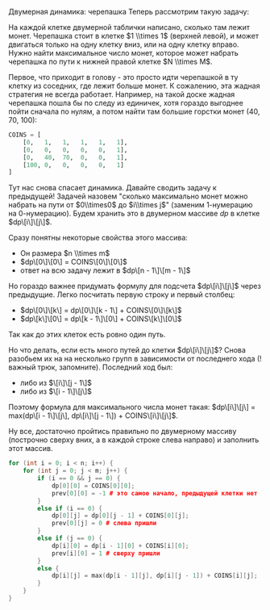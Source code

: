 Двумерная динамика: черепашка Теперь рассмотрим такую задачу:

На каждой клетке двумерной таблички написано, сколько там лежит монет.
Черепашка стоит в клетке $1 \\times 1$ (верхней левой), и может
двигаться только на одну клетку вниз, или на одну клетку вправо.
Нужно найти максимальное число монет, которое может набрать черепашка
по пути к нижней правой клетке $N \\times M$.

Первое, что приходит в голову - это просто идти черепашкой в ту клетку
из соседних, где лежит больше монет. К сожалению, эта жадная стратегия
не всегда работает. Например, на такой доске жадная черепашка пошла бы
по следу из единичек, хотя гораздо выгоднее пойти сначала по нулям, а
потом найти там большие горстки монет (40, 70, 100):

``` python numberLines
COINS = [
    [0,   1,   1,   1,   1,   1],
    [0,   0,   0,   0,   0,   1],
    [0,   40,  70,  0,   0,   1],
    [100, 0,   0,   0,   0,   1]
]
```

Тут нас снова спасает динамика. Давайте сводить задачу к предыдущей\!
Задачей назовем "сколько максимально монет можно набрать на пути от
$0\\times0$ до $i\\times j$" (заменим 1-нумерацию на 0-нумерацию). Будем
хранить это в двумерном массиве $dp$ в клетке $dp\[i\]\[j\]$.

Сразу понятны некоторые свойства этого массива:

  - Он размера $n \\times m$
  - $dp\[0\]\[0\] = COINS\[0\]\[0\]$
  - ответ на всю задачу лежит в $dp\[n - 1\]\[m - 1\]$

Но гораздо важнее придумать формулу для подсчета $dp\[i\]\[j\]$ через
предыдущие. Легко посчитать первую строку и первый столбец:

  - $dp\[0\]\[k\] = dp\[0\]\[k - 1\] + COINS\[0\]\[k\]$
  - $dp\[k\]\[0\] = dp\[k - 1\]\[0\] + COINS\[k\]\[0\]$

Так как до этих клеток есть ровно один путь.

Но что делать, если есть много путей до клетки $dp\[i\]\[j\]$? Снова
разобьем их на на несколько групп в зависимости от последнего хода
(\! важный трюк, запомните). Последний ход был:

  - либо из $\[i\]\[j - 1\]$
  - либо из $\[i - 1\]\[j\]$

Поэтому формула для максимального числа монет такая: $dp\[i\]\[j\] =
max(dp\[i - 1\]\[j\], dp\[i\]\[j - 1\]) + COINS\[i\]\[j\]$.

Ну все, достаточно пройтись правильно по двумерному массиву (построчно
сверху вних, а в каждой строке слева направо) и заполнить этот массив.

``` C++ numberLines
for (int i = 0; i < n; i++) {
    for (int j = 0; j < m; j++) {
        if (i == 0 && j == 0) {
            dp[0][0] = COINS[0][0];
            prev[0][0] = -1 # это самое начало, предыдущей клетки нет
        }
        else if (i == 0) {
            dp[0][j] = dp[0][j - 1] + COINS[0][j];
            prev[0][j] = 0 # слева пришли
        }
        else if (j == 0) {
            dp[i][0] = dp[i - 1][0] + COINS[i][0];
            prev[i][0] = 1 # сверху пришли
        }
        else {
            dp[i][j] = max(dp[i - 1][j], dp[i][j - 1]) + COINS[i][j];
        }
    }
}
```